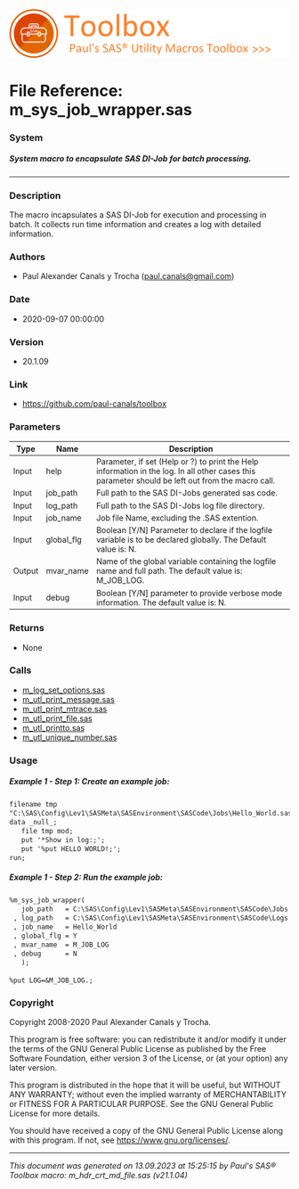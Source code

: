 ![../../misc/images/doc_banner.png](../../misc/images/doc_banner.png)
# 
# File Reference: m_sys_job_wrapper.sas

### System

##### System macro to encapsulate SAS DI-Job for batch processing.

***

### Description
The macro incapsulates a SAS DI-Job for execution and processing in batch. It collects run time information and creates a log with detailed information.

### Authors
* Paul Alexander Canals y Trocha (paul.canals@gmail.com)

### Date
* 2020-09-07 00:00:00

### Version
* 20.1.09

### Link
* https://github.com/paul-canals/toolbox

### Parameters
| Type | Name | Description |
| ---- | ---- | ----------- |
| Input | help | Parameter, if set (Help or ?) to print the Help information in the log. In all other cases this parameter should be left out from the macro call. |
| Input | job_path | Full path to the SAS DI-Jobs generated sas code. |
| Input | log_path | Full path to the SAS DI-Jobs log file directory. |
| Input | job_name | Job file Name, excluding the .SAS extention. |
| Input | global_flg | Boolean [Y/N] Parameter to declare if the logfile variable is to be declared globally. The Default value is: N. |
| Output | mvar_name | Name of the global variable containing the logfile name and full path. The default value is: M_JOB_LOG. |
| Input | debug | Boolean [Y/N] parameter to provide verbose mode information. The default value is: N. |

### Returns
* None

### Calls
* [m_log_set_options.sas](m_log_set_options.md)
* [m_utl_print_message.sas](m_utl_print_message.md)
* [m_utl_print_mtrace.sas](m_utl_print_mtrace.md)
* [m_utl_print_file.sas](m_utl_print_file.md)
* [m_utl_printto.sas](m_utl_printto.md)
* [m_utl_unique_number.sas](m_utl_unique_number.md)

### Usage

##### Example 1 - Step 1: Create an example job:
```sas
filename tmp "C:\SAS\Config\Lev1\SASMeta\SASEnvironment\SASCode\Jobs\Hello_World.sas";
data _null_;
   file tmp mod;
   put '*Show in log:;';
   put '%put HELLO WORLD!;';
run;
```

##### Example 1 - Step 2: Run the example job:
```sas
%m_sys_job_wrapper(
   job_path   = C:\SAS\Config\Lev1\SASMeta\SASEnvironment\SASCode\Jobs
 , log_path   = C:\SAS\Config\Lev1\SASMeta\SASEnvironment\SASCode\Logs
 , job_name   = Hello_World
 , global_flg = Y
 , mvar_name  = M_JOB_LOG
 , debug      = N
   );

%put LOG=&M_JOB_LOG.;
```

### Copyright
Copyright 2008-2020 Paul Alexander Canals y Trocha. 
 
This program is free software: you can redistribute it and/or modify 
it under the terms of the GNU General Public License as published by 
the Free Software Foundation, either version 3 of the License, or 
(at your option) any later version. 
 
This program is distributed in the hope that it will be useful, 
but WITHOUT ANY WARRANTY; without even the implied warranty of 
MERCHANTABILITY or FITNESS FOR A PARTICULAR PURPOSE. See the 
GNU General Public License for more details. 
 
You should have received a copy of the GNU General Public License 
along with this program. If not, see <https://www.gnu.org/licenses/>. 


***
*This document was generated on 13.09.2023 at 15:25:15  by Paul's SAS&reg; Toolbox macro: m_hdr_crt_md_file.sas (v21.1.04)*
